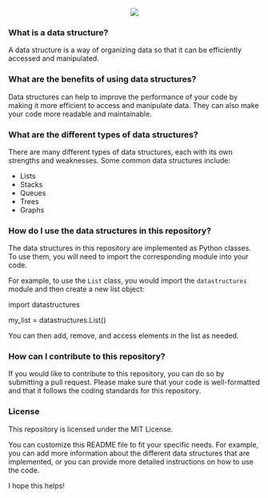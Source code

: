 <p align="center">
  <a href="https://github.com/DenverCoder1/readme-typing-svg"><img src="https://readme-typing-svg.herokuapp.com?lines=Welcome+To+My+DS+Solutions+Repository!;+Lists+Stacks+Queues+Trees+Graphs+Solutions;DS%20|%20PYTHON%20|%20JAVASCRIPT%20;%20I+encourage+contributions+to+this+repository!;Always%20learning%20new%20things%20Happy+coding!&center=true&width=500&height=50"></a>
</p>



### What is a data structure?

A data structure is a way of organizing data so that it can be efficiently accessed and manipulated.

### What are the benefits of using data structures?

Data structures can help to improve the performance of your code by making it more efficient to access and manipulate data. They can also make your code more readable and maintainable.

### What are the different types of data structures?

There are many different types of data structures, each with its own strengths and weaknesses. Some common data structures include:

* Lists
* Stacks
* Queues
* Trees
* Graphs

### How do I use the data structures in this repository?

The data structures in this repository are implemented as Python classes. To use them, you will need to import the corresponding module into your code.

For example, to use the `List` class, you would import the `datastructures` module and then create a new list object:


import datastructures

my_list = datastructures.List()


You can then add, remove, and access elements in the list as needed.

### How can I contribute to this repository?

If you would like to contribute to this repository, you can do so by submitting a pull request. Please make sure that your code is well-formatted and that it follows the coding standards for this repository.

### License

This repository is licensed under the MIT License.


You can customize this README file to fit your specific needs. For example, you can add more information about the different data structures that are implemented, or you can provide more detailed instructions on how to use the code.

I hope this helps!
